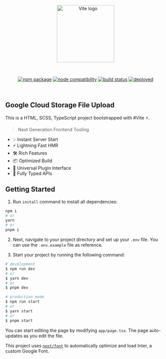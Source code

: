 <p align="center">
  <a href="https://vitejs.dev" target="_blank" rel="noopener noreferrer">
    <img width="180" src="https://vitejs.dev/logo.svg" alt="Vite logo">
  </a>
</p>
<br/>
<p align="center">
  <a href="https://npmjs.com/package/vite"><img src="https://img.shields.io/npm/v/vite.svg" alt="npm package"></a>
  <a href="https://nodejs.org/en/about/previous-releases"><img src="https://img.shields.io/node/v/vite.svg" alt="node compatibility"></a>
  <a href="https://github.com/vitejs/vite/actions/workflows/ci.yml"><img src="https://github.com/vitejs/vite/actions/workflows/ci.yml/badge.svg?branch=main" alt="build status"></a>
  <a href="https://vercel.com/"><img src="https://camo.githubusercontent.com/3d2a91a5351c0c82c6f2c828ff848e1eff5fb27fcca2a45f4904742323e92956/68747470733a2f2f6465706c6f792d62616467652e76657263656c2e6170702f76657263656c2f6465706c6f792d6261646765" alt="deployed"></a> 
</p>
<br/>

## Google Cloud Storage File Upload

This is a HTML, SCSS, TypeScript project bootstrapped with #Vite ⚡.

> Next Generation Frontend Tooling

- 💡 Instant Server Start
- ⚡️ Lightning Fast HMR
- 🛠️ Rich Features
- 📦 Optimized Build
- 🔩 Universal Plugin Interface
- 🔑 Fully Typed APIs


## Getting Started

1. Run `install` command to install all dependencies:

```bash
npm i
# or
yarn
# or
pnpm i
```

2. Next, navigate to your project directory and set up your `.env` file. You can use the `.env.example` file as reference.

3. Start your project by running the following command:

```bash
# development
$ npm run dev
# or
$ yarn dev
# or
$ pnpm dev
```

```bash
# production mode
$ npm run start
# or
$ yarn start
# or
$ pnpm start
```


You can start editing the page by modifying `app/page.tsx`. The page auto-updates as you edit the file.

This project uses [`next/font`](https://nextjs.org/docs/basic-features/font-optimization) to automatically optimize and load Inter, a custom Google Font.
